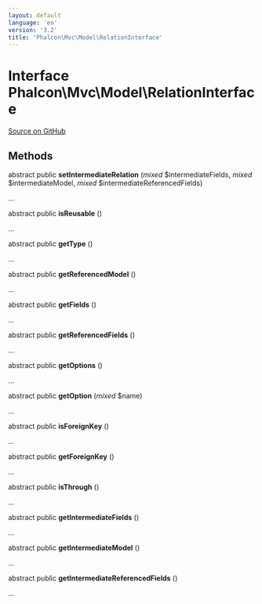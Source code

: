 ```yaml
---
layout: default
language: 'en'
version: '3.2'
title: 'Phalcon\Mvc\Model\RelationInterface'
---
```

# Interface **Phalcon\Mvc\Model\RelationInterface**

<a href="https://github.com/phalcon/cphalcon/tree/v3.2.0/phalcon/mvc/model/relationinterface.zep" class="btn btn-default btn-sm">Source on GitHub</a>

## Methods
abstract public  **setIntermediateRelation** (*mixed* $intermediateFields, *mixed* $intermediateModel, *mixed* $intermediateReferencedFields)

...


abstract public  **isReusable** ()

...


abstract public  **getType** ()

...


abstract public  **getReferencedModel** ()

...


abstract public  **getFields** ()

...


abstract public  **getReferencedFields** ()

...


abstract public  **getOptions** ()

...


abstract public  **getOption** (*mixed* $name)

...


abstract public  **isForeignKey** ()

...


abstract public  **getForeignKey** ()

...


abstract public  **isThrough** ()

...


abstract public  **getIntermediateFields** ()

...


abstract public  **getIntermediateModel** ()

...


abstract public  **getIntermediateReferencedFields** ()

...


